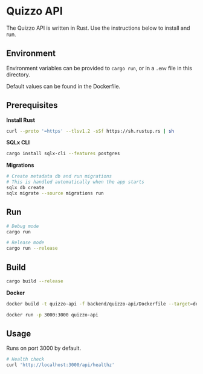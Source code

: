 # Quizzo API

The Quizzo API is written in Rust. Use the instructions below to install and run.

## Environment

Environment variables can be provided to `cargo run`, or in a `.env` file in this directory.

Default values can be found in the Dockerfile.

## Prerequisites

**Install Rust**

```bash
curl --proto '=https' --tlsv1.2 -sSf https://sh.rustup.rs | sh
```

**SQLx CLI**

```bash
cargo install sqlx-cli --features postgres
```

**Migrations**

```bash
# Create metadata db and run migrations
# This is handled automatically when the app starts
sqlx db create
sqlx migrate --source migrations run
```

## Run

```bash
# Debug mode
cargo run

# Release mode
cargo run --release
```

## Build

```bash
cargo build --release
```

**Docker**

```bash
docker build -t quizzo-api -f backend/quizzo-api/Dockerfile --target=dev .

docker run -p 3000:3000 quizzo-api
```

## Usage

Runs on port 3000 by default.

```bash
# Health check
curl 'http://localhost:3000/api/healthz'
```
